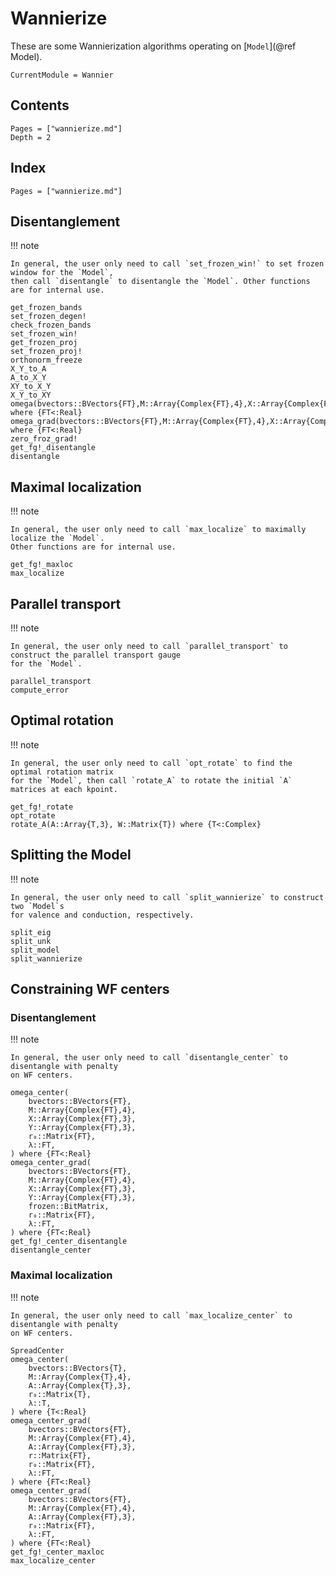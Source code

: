 # Wannierize

These are some Wannierization algorithms operating on [`Model`](@ref Model).

```@meta
CurrentModule = Wannier
```

## Contents

```@contents
Pages = ["wannierize.md"]
Depth = 2
```

## Index

```@index
Pages = ["wannierize.md"]
```

## Disentanglement

!!! note

    In general, the user only need to call `set_frozen_win!` to set frozen window for the `Model`,
    then call `disentangle` to disentangle the `Model`. Other functions are for internal use.

```@docs
get_frozen_bands
set_frozen_degen!
check_frozen_bands
set_frozen_win!
get_frozen_proj
set_frozen_proj!
orthonorm_freeze
X_Y_to_A
A_to_X_Y
XY_to_X_Y
X_Y_to_XY
omega(bvectors::BVectors{FT},M::Array{Complex{FT},4},X::Array{Complex{FT},3},Y::Array{Complex{FT},3}) where {FT<:Real}
omega_grad(bvectors::BVectors{FT},M::Array{Complex{FT},4},X::Array{Complex{FT},3},Y::Array{Complex{FT},3},frozen::BitMatrix) where {FT<:Real}
zero_froz_grad!
get_fg!_disentangle
disentangle
```

## Maximal localization

!!! note

    In general, the user only need to call `max_localize` to maximally localize the `Model`.
    Other functions are for internal use.

```@docs
get_fg!_maxloc
max_localize
```

## Parallel transport

!!! note

    In general, the user only need to call `parallel_transport` to construct the parallel transport gauge
    for the `Model`.

```@docs
parallel_transport
compute_error
```

## Optimal rotation

!!! note

    In general, the user only need to call `opt_rotate` to find the optimal rotation matrix
    for the `Model`, then call `rotate_A` to rotate the initial `A` matrices at each kpoint.

```@docs
get_fg!_rotate
opt_rotate
rotate_A(A::Array{T,3}, W::Matrix{T}) where {T<:Complex}
```

## Splitting the Model

!!! note

    In general, the user only need to call `split_wannierize` to construct two `Model`s
    for valence and conduction, respectively.

```@docs
split_eig
split_unk
split_model
split_wannierize
```

## Constraining WF centers

### Disentanglement

!!! note

    In general, the user only need to call `disentangle_center` to disentangle with penalty
    on WF centers.

```@docs
omega_center(
    bvectors::BVectors{FT},
    M::Array{Complex{FT},4},
    X::Array{Complex{FT},3},
    Y::Array{Complex{FT},3},
    r₀::Matrix{FT},
    λ::FT,
) where {FT<:Real}
omega_center_grad(
    bvectors::BVectors{FT},
    M::Array{Complex{FT},4},
    X::Array{Complex{FT},3},
    Y::Array{Complex{FT},3},
    frozen::BitMatrix,
    r₀::Matrix{FT},
    λ::FT,
) where {FT<:Real}
get_fg!_center_disentangle
disentangle_center
```

### Maximal localization

!!! note

    In general, the user only need to call `max_localize_center` to disentangle with penalty
    on WF centers.

```@docs
SpreadCenter
omega_center(
    bvectors::BVectors{T},
    M::Array{Complex{T},4},
    A::Array{Complex{T},3},
    r₀::Matrix{T},
    λ::T,
) where {T<:Real}
omega_center_grad(
    bvectors::BVectors{FT},
    M::Array{Complex{FT},4},
    A::Array{Complex{FT},3},
    r::Matrix{FT},
    r₀::Matrix{FT},
    λ::FT,
) where {FT<:Real}
omega_center_grad(
    bvectors::BVectors{FT},
    M::Array{Complex{FT},4},
    A::Array{Complex{FT},3},
    r₀::Matrix{FT},
    λ::FT,
) where {FT<:Real}
get_fg!_center_maxloc
max_localize_center
```
